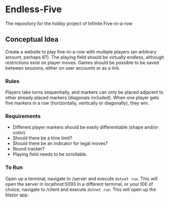# Endless-Five
The repository for the hobby project of Infinite Five-in-a-row

## Conceptual Idea
Create a website to play five-in-a-row with multiple players (an arbitrary amount, perhaps 6?).
The playing field should be virtually endless, although restrictions exist on player moves.
Games should be possible to be saved between sessions, either on user accounts or as a link.

### Rules
Players take turns sequentially, and markers can only be placed adjacent to other already placed markers (diagonals included).
When one player gets five markers in a row (horizontally, vertically or diagonally), they win.

### Requirements
- Different player markers should be easily differentiable (shape and/or color).
- Should there be a time limit?
- Should there be an indicator for legal moves?
- Round tracker?
- Playing field needs to be scrollable.

### To Run
Open up a terminal, navigate to /server and execute ```dotnet run```. This will open the server in localhost:5093
In a different terminal, or your IDE of choice, navigate to /client and execute ```dotnet run```. This will open up the blazor app.